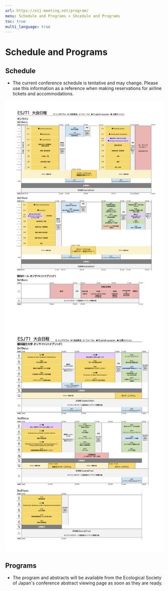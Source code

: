 ```yaml
---
url: https://esj-meeting.net/program/
menu: Schedule and Programs > Shcedule and Programs
toc: true
multi_language: true
---
```


# Schedule and Programs

## Schedule

- The current conference schedule is tentative and may change. Please use this information as a reference when making reservations for airline tickets and accommodations.

<!---現状、ESJ71の日程画像を試験的に入れている。レビュー時に差し替え--->
![大会日程（暫定）1](../media/timetable_20240112_ja_p1.png)
![大会日程（暫定）2](../media/timetable_20240112_ja_p2.png)

## Programs

- The program and abstracts will be available from the Ecological Society of Japan's conference abstract viewing page as soon as they are ready.